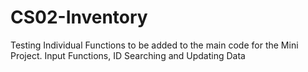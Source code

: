 # CS02-Inventory

Testing Individual Functions to be added to the main code for the Mini Project.
Input Functions, ID Searching and Updating Data
